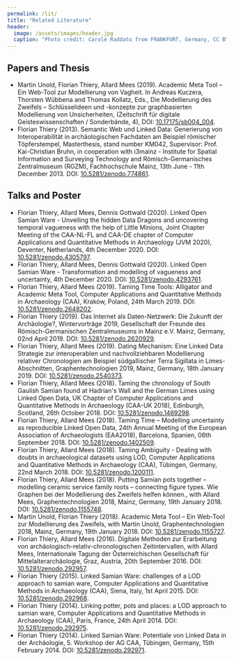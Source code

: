 ```yaml
---
permalink: /lit/
title: "Related Literature"
header:
  image: /assets/images/header.jpg
  caption: "Photo credit: Carole Raddato from FRANKFURT, Germany, CC BY-SA 2.0, via [**Wikimedia Commons**](https://commons.wikimedia.org/wiki/File:Terra_sigillata,_Gallo-Roman_Museum_of_Tongeren,_Belgium_(27032316984).jpg)"
---
```


## Papers and Thesis

-   Martin Unold, Florian Thiery, Allard Mees (2019). Academic Meta Tool – Ein Web-Tool zur Modellierung von Vagheit. In Andreas Kuczera, Thorsten Wübbena and Thomas Kollatz, Eds., Die Modellierung des Zweifels – Schlüsselideen und -konzepte zur graphbasierten Modellierung von Unsicherheiten, (Zeitschrift für digitale Geisteswissenschaften / Sonderbände, 4), DOI: [10.17175/sb004_004](http://dx.doi.org/10.17175/sb004_004).
-   Florian Thiery (2013). Semantic Web und Linked Data: Generierung von Interoperabilität in archäologischen Fachdaten am Beispiel römischer Töpferstempel, Masterthesis, stand number KM042, Supervisor: Prof. Kai-Christian Bruhn, in cooperation with i3mainz - Institute for Spatial Information and Surveying Technology and Römisch-Germanisches Zentralmuseum (RGZM), Fachhochschule Mainz, 13th June - 11th December 2013. DOI: [10.5281/zenodo.774861](https://doi.org/10.5281/zenodo.774861).

## Talks and Poster

-   Florian Thiery, Allard Mees, Dennis Gottwald (2020). Linked Open Samian Ware - Unveiling the hidden Data Dragons and uncovering temporal vagueness with the help of Little Minions, Joint Chapter Meeting of the CAA-NL-FL and CAA-DE chapter of Computer Applications and Quantitative Methods in Archaeology (JVM 2020), Deventer, Netherlands, 4th December 2020. DOI: [10.5281/zenodo.4305797](https://doi.org/10.5281/zenodo.4305797).
-   Florian Thiery, Allard Mees, Dennis Gottwald (2020). Linked Open Samian Ware - Transformation and modelling of vagueness and uncertainty, 4th December 2020. DOI: [10.5281/zenodo.4293761](https://doi.org/10.5281/zenodo.4293761).
-   Florian Thiery, Allard Mees (2019). Taming Time Tools: Alligator and Academic Meta Tool, Computer Applications and Quantitative Methods in Archaeology (CAA), Kraków, Poland, 24th March 2019. DOI: [10.5281/zenodo.2648202](https://doi.org/10.5281/zenodo.2648202).
-   Florian Thiery (2019). Das Internet als Daten-Netzwerk: Die Zukunft der Archäologie?, Wintervorträge 2019, Gesellschaft der Freunde des Römisch-Germanischen Zentralmuseums in Mainz e.V. Mainz, Germany, 02nd April 2019. DOI: [10.5281/zenodo.2620929](https://doi.org/10.5281/zenodo.2620929).
-   Florian Thiery, Allard Mees (2019). Dating Mechanism: Eine Linked Data Strategie zur interoperablen und nachvollziehbaren Modellierung relativer Chronologien am Beispiel südgallischer Terra Sigillata in Limes-Abschnitten, Graphentechnologien 2019, Mainz, Germany, 18th January 2019. DOI: [10.5281/zenodo.2540373](https://doi.org/10.5281/zenodo.2540373).
-   Florian Thiery, Allard Mees (2018). Taming the chronology of South Gaulish Samian found at Hadrian's Wall and the German Limes using Linked Open Data, UK Chapter of Computer Applications and Quantitative Methods in Archaeology (CAA-UK 2018), Edinburgh, Scotland, 26th October 2018. DOI: [10.5281/zenodo.1469298](https://doi.org/10.5281/zenodo.1469298).
-   Florian Thiery, Allard Mees (2018). Taming Time – Modelling uncertainty as reproducible Linked Open Data, 24th Annual Meeting of the European Association of Archaeologists (EAA2018), Barcelona, Spanien, 06th September 2018. DOI: [10.5281/zenodo.1402509](https://doi.org/10.5281/zenodo.1402509).
-   Florian Thiery, Allard Mees (2018). Taming Ambiguity - Dealing with doubts in archaeological datasets using LOD, Computer Applications and Quantitative Methods in Archaeology (CAA), Tübingen, Germany, 22nd March 2018. DOI: [10.5281/zenodo.1200111](https://doi.org/10.5281/zenodo.1200111).
-   Florian Thiery, Allard Mees (2018). Putting Samian pots together – modelling ceramic service family roots – connecting figure types. Wie Graphen bei der Modellierung des Zweifels helfen können., with Allard Mees, Graphentechnologien 2018, Mainz, Germany, 19th January 2018. DOI: [10.5281/zenodo.1155748](https://doi.org/10.5281/zenodo.1155748).
-   Martin Unold, Florian Thiery (2018). Academic Meta Tool – Ein Web-Tool zur Modellierung des Zweifels, with Martin Unold, Graphentechnologien 2018, Mainz, Germany, 19th January 2018. DOI: [10.5281/zenodo.1155727](https://doi.org/10.5281/zenodo.1155727).
-   Florian Thiery, Allard Mees (2016). Digitale Methoden zur Erarbeitung von archäologisch-relativ-chronologischen Zeitintervallen, with Allard Mees, Internationale Tagung der Österreichischen Gesellschaft für Mittelalterarchäologie, Graz, Austria, 20th September 2016. DOI: [10.5281/zenodo.292957](https://doi.org/10.5281/zenodo.292957).
-   Florian Thiery (2015). Linked Samian Ware: challenges of a LOD approach to samian ware, Computer Applications and Quantitative Methods in Archaeology (CAA), Siena, Italy, 1st April 2015. DOI: [10.5281/zenodo.292968](https://doi.org/10.5281/zenodo.292968).
-   Florian Thiery (2014). Linking potter, pots and places: a LOD approach to samian ware, Computer Applications and Quantitative Methods in Archaeology (CAA), Paris, France, 24th April 2014. DOI: [10.5281/zenodo.292975](https://doi.org/10.5281/10.5281/zenodo.292975).
-   Florian Thiery (2014). Linked Samian Ware: Potentiale von Linked Data in der Archäologie, 5. Workshop der AG CAA, Tübingen, Germany, 15th February 2014. DOI: [10.5281/zenodo.292971](https://doi.org/10.5281/zenodo.292971).
